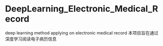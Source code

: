 # DeepLearning_Electronic_Medical_Record
deep learning method applying on electronic medical record
本项目旨在通过深度学习阅读电子病历信息
